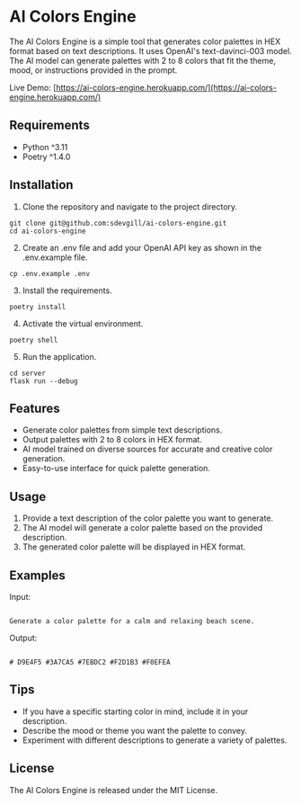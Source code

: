 # AI Colors Engine

The AI Colors Engine is a simple tool that generates color palettes in HEX format based on text descriptions. It uses OpenAI's text-davinci-003 model.
The AI model can generate palettes with 2 to 8 colors that fit the theme, mood, or instructions provided in the prompt.

Live Demo: [https://ai-colors-engine.herokuapp.com/](https://ai-colors-engine.herokuapp.com/)

## Requirements

- Python ^3.11
- Poetry ^1.4.0

## Installation

1. Clone the repository and navigate to the project directory.

```
git clone git@github.com:sdevgill/ai-colors-engine.git
cd ai-colors-engine
```

2. Create an .env file and add your OpenAI API key as shown in the .env.example file.

```
cp .env.example .env
```


3. Install the requirements.

```
poetry install
```

4. Activate the virtual environment.

```
poetry shell
```

5. Run the application.

```
cd server
flask run --debug
```

## Features

- Generate color palettes from simple text descriptions.
- Output palettes with 2 to 8 colors in HEX format.
- AI model trained on diverse sources for accurate and creative color generation.
- Easy-to-use interface for quick palette generation.

## Usage

1. Provide a text description of the color palette you want to generate.
2. The AI model will generate a color palette based on the provided description.
3. The generated color palette will be displayed in HEX format.

## Examples

Input:
```

Generate a color palette for a calm and relaxing beach scene.

```

Output:
```

# D9E4F5 #3A7CA5 #7EBDC2 #F2D1B3 #F0EFEA

```

## Tips

- If you have a specific starting color in mind, include it in your description.
- Describe the mood or theme you want the palette to convey.
- Experiment with different descriptions to generate a variety of palettes.

## License

The AI Colors Engine is released under the MIT License.
